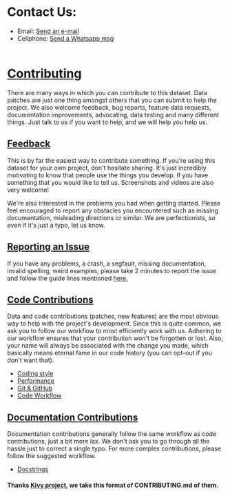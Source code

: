 # <b>Contact Us: </b><br>

-   Email: [Send an e-mail](pablo.diazv@pucp.edu.pe)
-   Cellphone: [Send a Whatsapp msg](https://api.whatsapp.com/send?phone=51938438089&text=Hi,%20I%27m%20comming%20from%20Github)
    <br><br>

# [Contributing]()

There are many ways in which you can contribute to this dataset.
Data patches are just one thing amongst others that you can submit to help the
project. We also welcome feedback, bug reports, feature data requests, documentation 
improvements, advocating, data testing and many different things. 
Just talk to us if you want to help, and we will help you help us. 

## [Feedback]()

This is by far the easiest way to contribute something. If you're using
this dataset for your own project, don't hesitate sharing. It's just incredibly motivating to know that people use the things you develop. If you have something that
you would like to tell us. Screenshots and videos are also very welcome!


We're also interested in the problems you had when getting started. Please
feel encouraged to report any obstacles you encountered such as missing
documentation, misleading directions or similar.
We are perfectionists, so even if it's just a typo, let us know.

## [Reporting an Issue]()

If you have any problems, a crash, a segfault, missing documentation, invalid
spelling, weird examples, please take 2 minutes to report the issue and follow
the guide lines mentioned [here.]()

## [Code Contributions]()

Data and code contributions (patches, new features) are the most obvious way to help with
the project's development. Since this is quite common, we ask you to follow our
workflow to most efficiently work with us. Adhering to our workflow ensures that
your contribution won't be forgotten or lost. Also, your name will always be
associated with the change you made, which basically means eternal fame in our
code history (you can opt-out if you don't want that).


* [Coding style]()
* [Performance]()
* [Git & GitHub]()
* [Code Workflow]()

## [Documentation Contributions]()

Documentation contributions generally follow the same workflow as code
contributions, just a bit more lax. We don't ask you to go through all the
hassle just to correct a single typo. For more complex contributions, please
follow the suggested workflow.


* [Docstrings]()



#### Thanks [Kivy project](https://github.com/kivy/kivy/), we take this format of CONTRIBUTING.md of them.